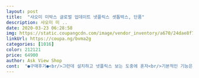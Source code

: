 ```yaml
---
layout: post 
title:  "샤오미 미박스 글로벌 업데이트 넷플릭스 셋톱박스, 단품" 
description: 샤오미 미 ..
date: 2020-03-23 06:28:58 
img: https://static.coupangcdn.com/image/vendor_inventory/a670/24dae8f7f1f6d135e1c7b16e37a759c95b8faec112f88aa8fd3811c34e43.jpg 
linkUrl: https://coupa.ng/bvma2g 
categories: [1016] 
color: 212121 
price: 64900 
author: Ask View Shop 
cont:  "●구매후기●<br/>그런데 설치하고 넷플릭스 보는 도중에 혼자<br/>기본적인 기능은 문제없고요.<br/> 가끔 불편한 건 어쩔 수 없네요.<br/><br/>넷플릭스를 볼 수 있다는 건 큰 장점!<br/>메모리 관리가 안되나봐요.<br/><br/>보기위해서  구매요<br/>부팅 속도를 높이기 위해 off 시 절전모드로 들어가는 느낌인데,<br/>사용시간이 길어지면 버퍼링이 생기네요.<br/><br/>설치  방법도  너무 간편하고요<br/>설치는 코드만 꽂으면 끝나고 나머지는 와이파이<br/>스마트  티브이가  아니라서<br/>아예 전원케이블을 분리해야 멀쩡해 지네요.<br/><br/>연결 로그인 끝!!! 너무너무 쉽네요~~<br/>완전  만족요!<br/>요번에  넥프레스를<br/>잘  될까 걱정했는데<br/>잘 되요<br/>재부팅 하던데... <br/>.<br/> 계속 이러는건 아니겠죠??ㅠㅠ<br/>저희 집 티브이는<br/>전원 on/off 상관없이 발생하는 문제고요.<br/><br/>정말  신세계입니다<br/>정말  최고에요!<br/>제발 고장없이 오래오래 사용했음 좋겠어요~~<br/>제품 받고  너무  심플한 작동이<br/>티브이도 볼수  있고<br/>핸드폰과 연결해서<br/>" 
---
```

